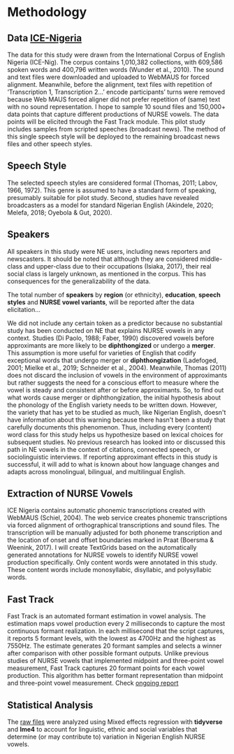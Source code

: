 
# Methodology

## Data [ICE-Nigeria]( http://ice-corpora.net/ice/index.html)

The data for this study were drawn from the International Corpus of English Nigeria (ICE-Nig). The corpus contains 1,010,382 collections, with 609,586 spoken words and 400,796 written words (Wunder et al., 2010).  The sound and text files were downloaded and uploaded to WebMAUS for forced alignment. Meanwhile, before the alignment, text files with repetition of ‘Transcription 1, Transcription 2…’ encode participants’ turns were removed because Web MAUS forced aligner did not prefer repetition of (same) text with no sound representation. I hope to sample 10 sound files and 150,000+ data points that capture different productions of NURSE vowels. The data points will be elicited through the Fast Track module. This pilot study includes samples from scripted speeches (broadcast news). The method of this single speech style will be deployed to the remaining broadcast news files and other speech styles.

  
## Speech Style
 
The selected speech styles are considered formal (Thomas, 2011; Labov, 1966, 1972). This genre is assumed to have a standard form of speaking, presumably suitable for pilot study. Second, studies have revealed broadcasters as a model for standard Nigerian English (Akindele, 2020; Melefa, 2018; Oyebola & Gut, 2020).


## Speakers 

All speakers in this study were NE users, including news reporters and newscasters. It should be noted that although they are considered middle-class and upper-class due to their occupations (Isiaka, 2017), their real social class is largely unknown, as mentioned in the corpus. This has consequences for the generalizability of the data. 
 
The total number of **speakers** by **region** (or ethnicity), **education**, **speech styles** and **NURSE vowel variants**,  will be reported after the data elicitation…
 
We did not include any certain token as a predictor because no substantial study has been conducted on NE that explains NURSE vowels in any context. Studies (Di Paolo, 1988; Faber, 1990) discovered vowels before approximants are more likely to be **diphthongized** or undergo a **merger**. This assumption is more useful for varieties of English that codify exceptional words that undergo merger or **diphthongization** (Ladefoged, 2001; Mielke et al., 2019; Schneider et al., 2004). Meanwhile, Thomas (2011) does not discard the inclusion of vowels in the environment of approximants but rather suggests the need for a conscious effort to measure where the vowel is steady and consistent after or before approximants. So, to find out what words cause merger or diphthongization, the initial hypothesis about the phonology of the English variety needs to be written down. However, the variety that has yet to be studied as much, like Nigerian English, doesn't have information about this warning because there hasn't been a study that carefully documents this phenomenon. Thus, including every (content) word class for this study helps us hypothesize based on lexical choices for subsequent studies. No previous research has looked into or discussed this path in NE vowels in the context of citations, connected speech, or sociolinguistic interviews. If reporting approximant effects in this study is successful, it will add to what is known about how language changes and adapts across monolingual, bilingual, and multilingual English. 


## Extraction of NURSE Vowels
 
ICE Nigeria contains automatic phonemic transcriptions created with WebMAUS (Schiel, 2004). The web service creates phonemic transcriptions via forced alignment of orthographical transcriptions and sound files. The transcription will be manually adjusted for both phoneme transcription and the location of onset and offset boundaries marked in Praat (Boersma & Weenink, 2017). I will create TextGrids based on the automatically generated annotations for NURSE vowels to identify NURSE vowel production specifically. Only content words were annotated in this study. These content words include monosyllabic, disyllabic, and polysyllabic words. 
 

## Fast Track

Fast Track is an automated formant estimation in vowel analysis. The estimation maps vowel production every 2 milliseconds to capture the most continuous formant realization. In each millisecond that the script captures, it reports 5 formant levels, with the lowest as 4700Hz and the highest as 7550Hz. The estimate generates 20 formant samples and selects a winner after comparison with other possible formant outputs. Unlike previous studies of NURSE vowels that implemented midpoint and three-point vowel measurement, Fast Track captures 20 formant points for each vowel production. This algorithm has better formant representation than midpoint and three-point vowel measurement. Check [ongoing report](https://github.com/ClassOrg-Data-Sci-2024/Sociophonetic-study-of-NURSE-vowels-in-NE/blob/main/Ongoing%20word%20report.docx)


## Statistical Analysis

The [raw files](https://github.com/ClassOrg-Data-Sci-2024/Sociophonetic-study-of-NURSE-vowels-in-Nigerian-English/tree/main/raw_Data) were analyzed using Mixed effects regression with **tidyverse** and **lme4** to account for linguistic, ethnic and social variables that determine (or may contribute to) variation in Nigerian English NURSE vowels.  


